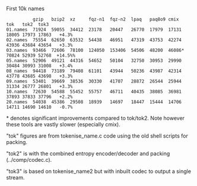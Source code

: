 First 10k names

              gzip   bzip2  xz     fqz-n1  fqz-n2  lpaq   paq8o9 cmix   tok   tok2  tok3
    01.names  71924  59055  34412  23178   20447   26770  17979  17131  18005 17973 17863   +4.3% 
    02.names  75554  62650  63532  54438   46951   47319  43753  42274  43936 43684 43654   +3.3%
    03.names  93466  72606  78100  124050  153406  54506  48200  46086* 70824 52939 52768  +14.5%%
    05.names  52906  49121  44316  54652   50104   32750  30953  29990  30484 30993 31008   +3.4%
    08_names  94418  73189  79408  61101   43944   50236  43987  42314  43778 43685 43698   +3.3%
    09.names  53401  39669  38536  30330   41707   28872  26544  25944  31334 26777 26801   +3.3%
    10.names  72630  54588  55452  55757   46711   40435  38085  36981  37893 37833 37796   +2.2%
    20.names  54038  45386  29508  18939   14697   18447  15444  14706  14711 14690 14610   -0.7%

\* denotes significant improvements compared to tok/tok2. Note however
these tools are vastly slower (especially cmix).

"tok" figures are from tokenise_name.c code using the old shell scripts for packing.

"tok2" is with the combined entropy encoder/decoder and packing (../comp/codec.c).

"tok3" is based on tokenise_name2 but with inbuilt codec to output a
single stream.
